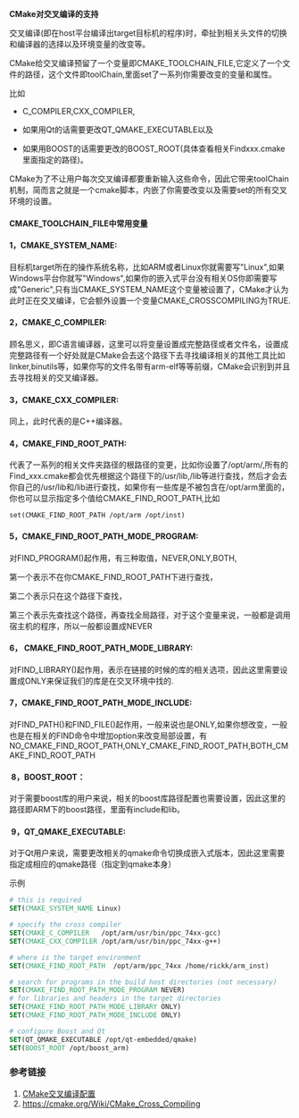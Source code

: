 **CMake对交叉编译的支持**



交叉编译(即在host平台编译出target目标机的程序)时，牵扯到相关头文件的切换和编译器的选择以及环境变量的改变等。

CMake给交叉编译预留了一个变量即CMAKE_TOOLCHAIN_FILE,它定义了一个文件的路径，这个文件即toolChain,里面set了一系列你需要改变的变量和属性。

比如

- C_COMPILER,CXX_COMPILER,

- 如果用Qt的话需要更改QT_QMAKE_EXECUTABLE以及

- 如果用BOOST的话需要更改的BOOST_ROOT(具体查看相关Findxxx.cmake里面指定的路径)。

CMake为了不让用户每次交叉编译都要重新输入这些命令，因此它带来toolChain机制，简而言之就是一个cmake脚本，内嵌了你需要改变以及需要set的所有交叉环境的设置。

#### CMAKE_TOOLCHAIN_FILE中常用变量

#### 1，CMAKE_SYSTEM_NAME:  

目标机target所在的操作系统名称，比如ARM或者Linux你就需要写"Linux",如果Windows平台你就写"Windows",如果你的嵌入式平台没有相关OS你即需要写成"Generic",只有当CMAKE_SYSTEM_NAME这个变量被设置了，CMake才认为此时正在交叉编译，它会额外设置一个变量CMAKE_CROSSCOMPILING为TRUE.

####  2，CMAKE_C_COMPILER:  

顾名思义，即C语言编译器，这里可以将变量设置成完整路径或者文件名，设置成完整路径有一个好处就是CMake会去这个路径下去寻找编译相关的其他工具比如linker,binutils等，如果你写的文件名带有arm-elf等等前缀，CMake会识别到并且去寻找相关的交叉编译器。

####  3，CMAKE_CXX_COMPILER: 

同上，此时代表的是C++编译器。

#### 4，CMAKE_FIND_ROOT_PATH:  

代表了一系列的相关文件夹路径的根路径的变更，比如你设置了/opt/arm/,所有的Find_xxx.cmake都会优先根据这个路径下的/usr/lib,/lib等进行查找，然后才会去你自己的/usr/lib和/lib进行查找，如果你有一些库是不被包含在/opt/arm里面的，你也可以显示指定多个值给CMAKE_FIND_ROOT_PATH,比如

```
set(CMAKE_FIND_ROOT_PATH /opt/arm /opt/inst)
```

#### 5，CMAKE_FIND_ROOT_PATH_MODE_PROGRAM:  

对FIND_PROGRAM()起作用，有三种取值，NEVER,ONLY,BOTH,

第一个表示不在你CMAKE_FIND_ROOT_PATH下进行查找，

第二个表示只在这个路径下查找，

第三个表示先查找这个路径，再查找全局路径，对于这个变量来说，一般都是调用宿主机的程序，所以一般都设置成NEVER

####   6， CMAKE_FIND_ROOT_PATH_MODE_LIBRARY:

 对FIND_LIBRARY()起作用，表示在链接的时候的库的相关选项，因此这里需要设置成ONLY来保证我们的库是在交叉环境中找的.

#### ​    7，CMAKE_FIND_ROOT_PATH_MODE_INCLUDE:

  对FIND_PATH()和FIND_FILE()起作用，一般来说也是ONLY,如果你想改变，一般也是在相关的FIND命令中增加option来改变局部设置，有NO_CMAKE_FIND_ROOT_PATH,ONLY_CMAKE_FIND_ROOT_PATH,BOTH_CMAKE_FIND_ROOT_PATH

#### ​    8，BOOST_ROOT：

 对于需要boost库的用户来说，相关的boost库路径配置也需要设置，因此这里的路径即ARM下的boost路径，里面有include和lib。

#### ​    9，QT_QMAKE_EXECUTABLE: 

对于Qt用户来说，需要更改相关的qmake命令切换成嵌入式版本，因此这里需要指定成相应的qmake路径（指定到qmake本身）



示例

```cmake
# this is required
SET(CMAKE_SYSTEM_NAME Linux)

# specify the cross compiler
SET(CMAKE_C_COMPILER   /opt/arm/usr/bin/ppc_74xx-gcc)
SET(CMAKE_CXX_COMPILER /opt/arm/usr/bin/ppc_74xx-g++)

# where is the target environment 
SET(CMAKE_FIND_ROOT_PATH  /opt/arm/ppc_74xx /home/rickk/arm_inst)

# search for programs in the build host directories (not necessary)
SET(CMAKE_FIND_ROOT_PATH_MODE_PROGRAM NEVER)
# for libraries and headers in the target directories
SET(CMAKE_FIND_ROOT_PATH_MODE_LIBRARY ONLY)
SET(CMAKE_FIND_ROOT_PATH_MODE_INCLUDE ONLY)

# configure Boost and Qt
SET(QT_QMAKE_EXECUTABLE /opt/qt-embedded/qmake)
SET(BOOST_ROOT /opt/boost_arm)
```







### 参考链接

1. [CMake交叉编译配置](https://www.cnblogs.com/rickyk/p/3875334.html)
2. https://cmake.org/Wiki/CMake_Cross_Compiling